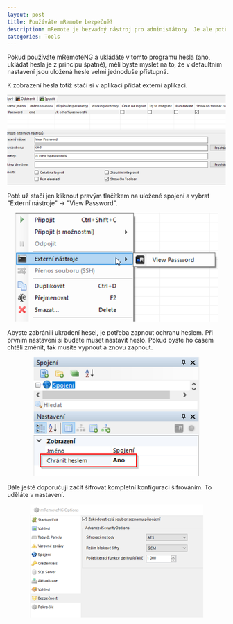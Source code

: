```yaml
---
layout: post
title: Používáte mRemote bezpečně?
description: mRemote je bezvadný nástroj pro administátory. Je ale potřaba ho zabezpečit.
categories: Tools
---
```

Pokud používáte mRemoteNG a ukládáte v tomto programu hesla (ano, ukládat hesla je z principu špatně), měli byste myslet na to, že v defaultním nastavení jsou uložená hesle velmi jednoduše přístupná.

K zobrazení hesla totiž stačí si v aplikaci přidat externí aplikaci.

![pridani externi aplikace](/assets/img/20210101-mremote/extapp.png)

Poté už stačí jen kliknout pravým tlačítkem na uložené spojení a vybrat "Externí nástroje" -> "View Password".
<p align="center">
  <img src="/assets/img/20210101-mremote/menu.png" alt="menu">
</p>

Abyste zabránili ukradení hesel, je potřeba zapnout ochranu heslem. Při prvním nastavení si budete muset nastavit heslo. Pokud byste ho časem chtěli změnit, tak musíte vypnout a znovu zapnout.

<p align="center">
  <img src="/assets/img/20210101-mremote/password.png" alt="přidání hesla">
</p>

Dále ještě doporučuji začít šifrovat kompletní konfiguraci šifrováním. To uděláte v nastavení.

<p align="center">
  <img src="/assets/img/20210101-mremote/settings.png" alt="nastavení šifrování">
</p>